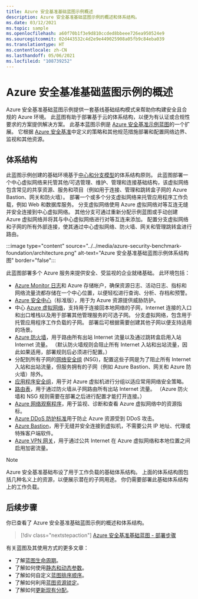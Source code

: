 ```yaml
---
title: Azure 安全基准基础蓝图示例概述
description: Azure 安全基准基础蓝图示例的概述和体系结构。
ms.date: 03/12/2021
ms.topic: sample
ms.openlocfilehash: a60f70b1f3e9d810ccded8bbeee726ea950524e9
ms.sourcegitcommit: 02d443532c4d2e9e449025908a05fb9c84eba039
ms.translationtype: HT
ms.contentlocale: zh-CN
ms.lasthandoff: 05/06/2021
ms.locfileid: "108739252"
---
```

# <a name="overview-of-the-azure-security-benchmark-foundation-blueprint-sample"></a>Azure 安全基准基础蓝图示例的概述

Azure 安全基准基础蓝图示例提供一套基线基础结构模式来帮助你构建安全且合规的 Azure 环境。 此蓝图有助于部署基于云的体系结构，以便为有认证或合规性要求的方案提供解决方案。 此基本蓝图示例是 [Azure 安全基准示例蓝图](../azure-security-benchmark.md)的一个扩展。 它根据 [Azure 安全基准](../../../../security/benchmarks/index.yml)中定义的策略和其他规范措施部署和配置网络边界、监视和其他资源。

## <a name="architecture"></a>体系结构

此蓝图示例创建的基础环境基于[中心和分支模型](/azure/architecture/reference-architectures/hybrid-networking/hub-spoke)的体系结构原则。
此蓝图部署一个中心虚拟网络来托管其他/可选管理、维护、管理和连接基础结构，该虚拟网络包含常见的共享资源、服务和项目（例如用于连接、管理和跳转盒子网的 Azure Bastion、网关和防火墙）。 部署一个或多个分支虚拟网络来托管应用程序工作负载，例如 Web 和数据库服务。 分支虚拟网络使用 Azure 虚拟网络对等互连无缝并安全连接到中心虚拟网络。 其他分支可通过重新分配示例蓝图或手动创建 Azure 虚拟网络并将其与中心虚拟网络进行对等互连来添加。 配置分支虚拟网络和子网的所有外部连接，使其通过中心虚拟网络、防火墙、网关和管理跳转盒进行路由。

:::image type="content" source="../../media/azure-security-benchmark-foundation/architecture.png" alt-text="Azure 安全基准基础蓝图示例体系结构图" border="false":::

此蓝图部署多个 Azure 服务来提供安全、受监视的企业就绪基础。 此环境包括：

- [Azure Monitor 日志](../../../../azure-monitor/logs/data-platform-logs.md)和 Azure 存储帐户，确保资源日志、活动日志、指标和网络流量流都存储在一个中心位置，以便轻松进行查询、分析、存档和预警。
- [Azure 安全中心](../../../../security-center/security-center-introduction.md)（标准版），用于为 Azure 资源提供威胁防护。
- 中心 [Azure 虚拟网络](../../../../virtual-network/virtual-networks-overview.md)，支持用于连接回本地网络的子网，Internet 连接的入口和出口堆栈以及用于部署其他管理服务的可选子网。 分支虚拟网络，包含用于托管应用程序工作负载的子网。 部署后可根据需要创建其他子网以便支持适用的场景。
- [Azure 防火墙](../../../../firewall/overview.md)，用于路由所有出站 Internet 流量以及通过跳转盒启用入站 Internet 流量。 （默认防火墙规则会阻止所有 Internet 入站和出站流量，因此如果适用，部署规则后必须进行配置。）
- 分配到所有子网的[网络安全组](../../../../virtual-network/network-security-group-how-it-works.md) (NSG)，配置这些子网是为了阻止所有 Internet 入站和出站流量，但服务拥有的子网（例如 Azure Bastion、网关和 Azure 防火墙）除外。
- [应用程序安全组](../../../../virtual-network/application-security-groups.md)，用于对 Azure 虚拟机进行分组以适应常用网络安全策略。
- [路由表](../../../../virtual-network/manage-route-table.md)，用于通过防火墙从子网路由所有出站 Internet 流量。 （Azure 防火墙和 NSG 规则需要在部署之后进行配置才能打开连接。）
- [Azure 网络观察程序](../../../../network-watcher/network-watcher-monitoring-overview.md)，用于监视、诊断和查看 Azure 虚拟网络中的资源指标。
- [Azure DDoS 防护标准](../../../../ddos-protection/ddos-protection-overview.md)用于防止 Azure 资源受到 DDoS 攻击。
- [Azure Bastion](../../../../bastion/bastion-overview.md)，用于无缝并安全连接到虚拟机，不需要公共 IP 地址、代理或特殊客户端软件。
- [Azure VPN 网关](../../../../vpn-gateway/vpn-gateway-about-vpngateways.md)，用于通过公共 Internet 在 Azure 虚拟网络和本地位置之间启用加密流量。

> [!NOTE]
> Azure 安全基准基础布设了用于工作负载的基础体系结构。 上面的体系结构图包括几种名义上的资源，以便展示潜在的子网用途。 你仍需要部署此基础体系结构上的工作负载。

## <a name="next-steps"></a>后续步骤

你已查看了 Azure 安全基准基础蓝图示例的概述和体系结构。

> [!div class="nextstepaction"]
> [Azure 安全基准基础蓝图 - 部署步骤](./deploy.md)

有关蓝图及其使用方式的更多文章：

- 了解[蓝图生命周期](../../concepts/lifecycle.md)。
- 了解如何使用[静态和动态参数](../../concepts/parameters.md)。
- 了解如何自定义[蓝图排序顺序](../../concepts/sequencing-order.md)。
- 了解如何利用[蓝图资源锁定](../../concepts/resource-locking.md)。
- 了解如何[更新现有分配](../../how-to/update-existing-assignments.md)。
